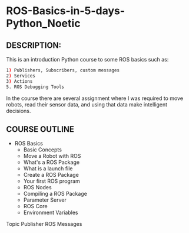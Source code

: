 # ROS-Basics-in-5-days-Python_Noetic

## DESCRIPTION:

This is an introduction Python course to some ROS basics such as: 

```bash
1) Publishers, Subscribers, custom messages
2) Services
3) Actions
5. ROS Debugging Tools
```

In the course there are several assignment where I was required to move robots, read their sensor data, and using that data make intelligent decisions. 

## COURSE OUTLINE 

* ROS Basics
    * Basic Concepts
    * Move a Robot with ROS
    * What's a ROS Package
    * What is a launch file
    * Create a ROS Package
    * Your first ROS program
    * ROS Nodes
    * Compiling a ROS Package
    * Parameter Server
    * ROS Core
    * Environment Variables

Topic Publisher
ROS Messages
